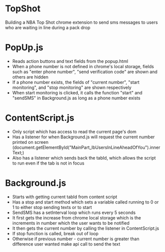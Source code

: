 # TopShot
Building a NBA Top Shot chrome extension to send sms messages to users who are waiting in line during a pack drop

# PopUp.js
- Reads action buttons and text fields from the popup.html
- When a phone number is not defined in chrome's local storage, fields such as "enter phone number", "send verification code" are shown and others are hidden
- If a phone number exists, the fields of "current number", "start monitoring", and "stop monitoring" are shown respectively
- When start monitoring is clicked, it calls the function "start" and "sendSMS" in Background.js as long as a phone number exists

# ContentScript.js
- Only script which has access to read the current page's dom
- Has a listener for when Background.js will request the current number printed on screen (document.getElementById("MainPart_lbUsersInLineAheadOfYou").innerText;)
- Also has a listener which sends back the tabId, which allows the script to run even if the tab is not in focus

# Background.js
- Starts with getting current tabId from content script
- Has a stop and start method which sets a variable called running to 0 or 1 to either stop sending texts or to start
- SendSMS has a setInterval loop which runs every 5 seconds
- It first gets the increase from chrome local storage which is the increments in number which the user wants to be notified
- It then gets the current number by calling the listener in ContentScript.js
- If stop function is called, break out of loop
- Otherwise if previous number - current number is greater than difference user wanted make api call to send the text
